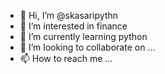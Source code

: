 - 👋 Hi, I’m @skasaripythn
- 👀 I’m interested in finance
- 🌱 I’m currently learning python
- 💞️ I’m looking to collaborate on ...
- 📫 How to reach me ...

<!---
skasaripythn/skasaripythn is a ✨ special ✨ repository because its `README.md` (this file) appears on your GitHub profile.
You can click the Preview link to take a look at your changes.
--->
